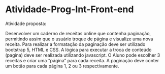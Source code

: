 # Atividade-Prog-Int-Front-end

Atividade proposta:

Desenvolver um caderno de receitas online que contenha paginação, permitindo assim que o usuário
troque de página e visualize uma nova receita. Para realizar a formatação da paginação deve ser utilizado
bootstrap 5, HTML e CSS. A lógica para executar a troca de conteúdo (pagina) deve ser realizada
utilizando javascript. O Aluno pode escolher 3 receitas e criar uma “página” para cada receita. A
paginação deve conter um botão para cada página 1, 2 ou 3 respectivamente.
